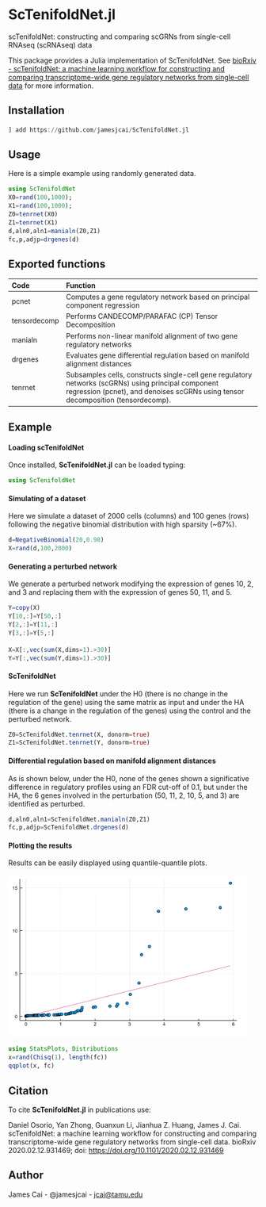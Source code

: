 # ScTenifoldNet.jl
 scTenifoldNet: constructing and comparing scGRNs from single-cell RNAseq (scRNAseq) data

This package provides a Julia implementation of ScTenifoldNet.
See [bioRxiv - scTenifoldNet: a machine learning workflow for constructing and comparing transcriptome-wide gene regulatory networks from single-cell data](https://doi.org/10.1101/2020.02.12.931469)
for more information.

## Installation

```jl
] add https://github.com/jamesjcai/ScTenifoldNet.jl
```

## Usage

Here is a simple example using randomly generated data.

```jl
using ScTenifoldNet
X0=rand(100,1000);
X1=rand(100,1000);
Z0=tenrnet(X0)
Z1=tenrnet(X1)
d,aln0,aln1=manialn(Z0,Z1)
fc,p,adjp=drgenes(d)
```
## Exported functions
|Code| Function |
|:-|:-|
|pcnet|Computes a gene regulatory network based on principal component regression|
|tensordecomp|Performs CANDECOMP/PARAFAC (CP) Tensor Decomposition|
|manialn|Performs non-linear manifold alignment of two gene regulatory networks|
|drgenes|Evaluates gene differential regulation based on manifold alignment distances|
|tenrnet|Subsamples cells, constructs single-cell gene regulatory networks (scGRNs) using principal component regression (pcnet), and denoises scGRNs using tensor decomposition (tensordecomp).|

## Example
#### Loading scTenifoldNet
Once installed, **ScTenifoldNet.jl** can be loaded typing:
```julia
using ScTenifoldNet
```

#### Simulating of a dataset 
Here we simulate a dataset of 2000 cells (columns) and 100 genes (rows) following the negative binomial distribution with high sparsity (~67%).
```julia
d=NegativeBinomial(20,0.98)
X=rand(d,100,2000)
```

#### Generating a perturbed network 
We generate a perturbed network modifying the expression of genes 10, 2, and 3 and replacing them with the expression of genes 50, 11, and 5.
```julia
Y=copy(X)
Y[10,:]=Y[50,:]
Y[2,:]=Y[11,:]
Y[3,:]=Y[5,:]

X=X[:,vec(sum(X,dims=1).>30)]
Y=Y[:,vec(sum(Y,dims=1).>30)]
```
#### ScTenifoldNet
Here we run **ScTenifoldNet** under the H0 (there is no change in the regulation of the gene) using the same matrix as input and under the HA (there is a change in the regulation of the genes) using the control and the perturbed network.
```julia
Z0=ScTenifoldNet.tenrnet(X, donorm=true)
Z1=ScTenifoldNet.tenrnet(Y, donorm=true)
```
#### Differential regulation based on manifold alignment distances
As is shown below, under the H0, none of the genes shown a significative difference in regulatory profiles using an FDR cut-off of 0.1, but under the HA, the 6 genes involved in the perturbation (50, 11, 2, 10, 5, and 3) are identified as perturbed.
```julia
d,aln0,aln1=ScTenifoldNet.manialn(Z0,Z1)
fc,p,adjp=ScTenifoldNet.drgenes(d)
```

#### Plotting the results
Results can be easily displayed using quantile-quantile plots. <br /><br />
![qqplot](https://raw.githubusercontent.com/jamesjcai/ScTenifoldNet.jl/master/qq.png)
```julia
using StatsPlots, Distributions
x=rand(Chisq(1), length(fc))
qqplot(x, fc)
```

## Citation
To cite **ScTenifoldNet.jl** in publications use:

Daniel Osorio, Yan Zhong, Guanxun Li, Jianhua Z. Huang, James J. Cai. 
scTenifoldNet: a machine learning workflow for constructing and comparing transcriptome-wide gene regulatory networks from single-cell data. bioRxiv 2020.02.12.931469; doi: https://doi.org/10.1101/2020.02.12.931469

## Author
James Cai -  @jamesjcai - jcai@tamu.edu
